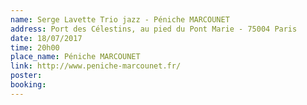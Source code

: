 ```yaml
---
name: Serge Lavette Trio jazz - Péniche MARCOUNET
address: Port des Célestins, au pied du Pont Marie - 75004 Paris
date: 18/07/2017
time: 20h00
place_name: Péniche MARCOUNET
link: http://www.peniche-marcounet.fr/
poster:
booking:
---
```

